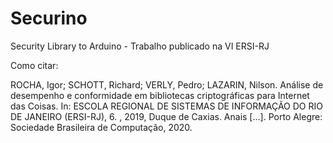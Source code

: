 # Securino
Security Library to Arduino - Trabalho publicado na VI ERSI-RJ

Como citar:

ROCHA, Igor; SCHOTT, Richard; VERLY, Pedro; LAZARIN, Nilson. Análise de desempenho e conformidade em bibliotecas criptográficas para Internet das Coisas. In: ESCOLA REGIONAL DE SISTEMAS DE INFORMAÇÃO DO RIO DE JANEIRO (ERSI-RJ), 6. , 2019, Duque de Caxias. Anais [...]. Porto Alegre: Sociedade Brasileira de Computação, 2020. 
